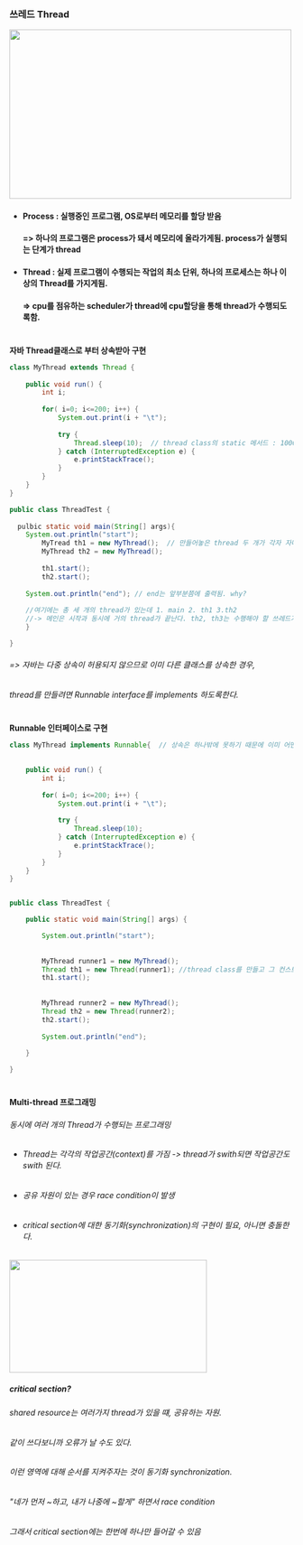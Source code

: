 ### 쓰레드 Thread

<img src="https://user-images.githubusercontent.com/74708028/110875195-85ab9380-8318-11eb-9b00-1c3f786c6478.jpg" width="500" height="300"/>


* #### Process : 실행중인 프로그램, OS로부터 메모리를 할당 받음
  #### => 하나의 프로그램은 process가 돼서 메모리에 올라가게됨. process가 실행되는 단계가 thread 
* #### Thread : 실제 프로그램이 수행되는 작업의 최소 단위, 하나의 프로세스는 하나 이상의 Thread를 가지게됨.
  #### => cpu를 점유하는 scheduler가 thread에 cpu할당을 통해 thread가 수행되도록함.
#
**자바 Thread클래스로 부터 상속받아 구현**
```java
class MyThread extends Thread {
  
	public void run() {
		int i;
		
		for( i=0; i<=200; i++) {
			System.out.print(i + "\t");
			
			try {
				Thread.sleep(10);  // thread class의 static 메서드 : 1000분의 일초 재우는 것, 자다깨다 자다깨다
			} catch (InterruptedException e) {
				e.printStackTrace();
			}
		}
	}
}

public class ThreadTest {
    
  pulbic static void main(String[] args){
    System.out.println("start");  
		MyTread th1 = new MyThread();  // 만들어놓은 thread 두 개가 각자 자다깨는 사이사이 번갈아가며 200까지 출력
		MyThread th2 = new MyThread();
		
		th1.start();
		th2.start();
		
    System.out.println("end"); // end는 앞부분쯤에 출력됨. why?
    
    //여기에는 총 세 개의 thread가 있는데 1. main 2. th1 3.th2 
    //-> 메인은 시작과 동시에 거의 thread가 끝난다. th2, th3는 수행해야 할 쓰레드가 남아있어서 그 뒤로 계속 돔
    }

}
```
###### => 자바는 다중 상속이 허용되지 않으므로 이미 다른 클래스를 상속한 경우, 
######     thread를 만들려면 Runnable interface를 implements 하도록한다.
#
**Runnable 인터페이스로 구현**
```java
class MyThread implements Runnable{  // 상속은 하나밖에 못하기 때문에 이미 어떤 class를 상속받았다면 Runnable로 구현

	
	public void run() {
		int i;
		
		for( i=0; i<=200; i++) {
			System.out.print(i + "\t");
			
			try {
				Thread.sleep(10);
			} catch (InterruptedException e) {
				e.printStackTrace();
			}
		}
	}
}


public class ThreadTest {

	public static void main(String[] args) {

		System.out.println("start");
		
		
		MyThread runner1 = new MyThread(); 
		Thread th1 = new Thread(runner1); //thread class를 만들고 그 컨스트럭트에서 runnable한 객체를 받는 것 
		th1.start();
		
		
		MyThread runner2 = new MyThread();
		Thread th2 = new Thread(runner2);
		th2.start();
	
		System.out.println("end");
		
	}

}
```
#
**Multi-thread 프로그래밍**
###### 동시에 여러 개의 Thread가 수행되는 프로그래밍
* ###### Thread는 각각의 작업공간(context)를 가짐 -> thread가 swith되면 작업공간도 swith 된다.
* ###### 공유 자원이 있는 경우 race condition이 발생
* ###### critical section에 대한 동기화(synchronization)의 구현이 필요, 아니면 충돌한다.
<img src="https://user-images.githubusercontent.com/74708028/110875364-d3c09700-8318-11eb-95f3-571fc78c57fe.jpg" width="350" height="200"/>


##### critical section? 
###### shared resource는 여러가지 thread가 있을 떄, 공유하는 자원.
###### 같이 쓰다보니까 오류가 날 수도 있다.
###### 이런 영역에 대해 순서를 지켜주자는 것이 동기화 synchronization.
###### "네가 먼저 ~하고, 내가 나중에 ~할게" 하면서 race condition
###### 그래서 critical section에는 한번에 하나만 들어갈 수 있음
